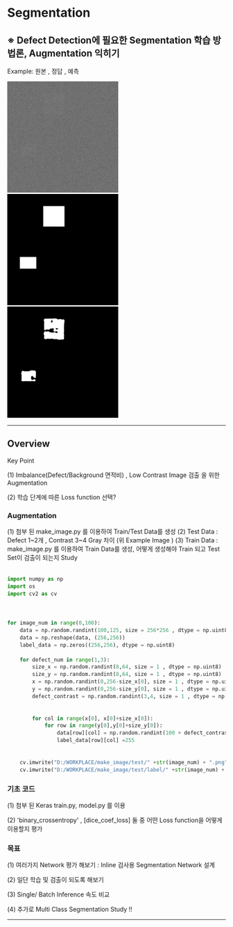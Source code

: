 # Segmentation

## ※ Defect Detection에 필요한 Segmentation 학습 방법론, Augmentation 익히기

Example: 원본 , 정답 , 예측

   ![/test/1.png](/test/1.png)                 ![/test/정답/1.PNG](/test/정답/1.png)               ![1_predict.PNG](1_predict.png)
   
      
---

## Overview

Key Point 

(1) Imbalance(Defect/Background 면적비) , Low Contrast Image 검출 을 위한 Augmentation 

(2) 학습 단계에 따른 Loss function 선택?

### Augmentation

 (1) 첨부 된 make_image.py 를 이용하여 Train/Test Data를 생성 
 (2) Test Data : Defect 1~2개 , Contrast 3~4 Gray 차이 (위 Example Image )
 (3) Train Data : make_image.py 를 이용하여 Train Data를 생성, 어떻게 생성해야 Train 되고 Test Set이 검출이 되는지 Study
 
```python

import numpy as np
import os
import cv2 as cv



for image_num in range(0,100):
    data = np.random.randint(100,125, size = 256*256 , dtype = np.uint8)
    data = np.reshape(data, (256,256))
    label_data = np.zeros((256,256), dtype = np.uint8)
    
    for defect_num in range(1,3):
        size_x = np.random.randint(8,64, size = 1 , dtype = np.uint8)
        size_y = np.random.randint(8,64, size = 1 , dtype = np.uint8)
        x = np.random.randint(0,256-size_x[0], size = 1 , dtype = np.uint8)
        y = np.random.randint(0,256-size_y[0], size = 1 , dtype = np.uint8)
        defect_contrast = np.random.randint(3,4, size = 1 , dtype = np.uint8)
        
        
        for col in range(x[0], x[0]+size_x[0]):
            for row in range(y[0],y[0]+size_y[0]):
                data[row][col] = np.random.randint(100 + defect_contrast[0],125 + defect_contrast[0], size = 1 , dtype = np.uint8)
                label_data[row][col] =255
        
     
    cv.imwrite("D:/WORKPLACE/make_image/test/" +str(image_num) + ".png",data)  
    cv.imwrite("D:/WORKPLACE/make_image/test/label/" +str(image_num) + ".png",label_data)    
```    
    
### 기초 코드

 (1) 첨부 된 Keras train.py, model.py 를 이용
 
 (2) 'binary_crossentropy' , [dice_coef_loss] 둘 중 어떤 Loss function을 어떻게 이용할지 평가
 
 
### 목표 
 
 (1) 여러가지 Network 평가 해보기 : Inline 검사용 Segmentation Network 설계
     
 (2) 일단 학습 및 검출이 되도록 해보기 

 (3) Single/ Batch Inference 속도 비교
 
 (4) 추가로 Multi Class Segmentation Study !!
 
 --- 
